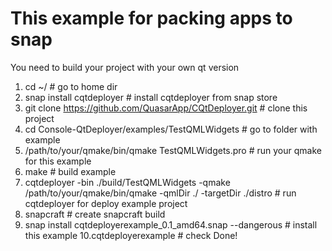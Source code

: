 # This example for packing apps to snap 
 You need to build your project with your own qt version

1. cd ~/                                                           # go to home dir 
2. snap install cqtdeployer                                        # install cqtdeployer from snap store 
3. git clone https://github.com/QuasarApp/CQtDeployer.git   # clone this project
4. cd Console-QtDeployer/examples/TestQMLWidgets                   # go to folder with example
5. /path/to/your/qmake/bin/qmake TestQMLWidgets.pro                # run your qmake for this example 
6. make                                                            # build example
7. cqtdeployer -bin ./build/TestQMLWidgets -qmake /path/to/your/qmake/bin/qmake -qmlDir ./ -targetDir ./distro
                                                                    # run cqtdeployer for deploy example project
8. snapcraft                                                       # create snapcraft build
9. snap install cqtdeployerexample_0.1_amd64.snap --dangerous      # install this example 
10.cqtdeployerexample                                              # check 
Done!

